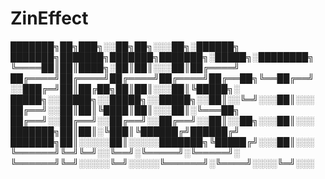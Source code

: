 # ZinEffect

███████╗██╗███╗░░██╗██╗░░░██╗░██████╗  ███████╗███████╗███████╗███████╗░█████╗░████████╗
╚════██║██║████╗░██║██║░░░██║██╔════╝  ██╔════╝██╔════╝██╔════╝██╔════╝██╔══██╗╚══██╔══╝
░░███╔═╝██║██╔██╗██║██║░░░██║╚█████╗░  █████╗░░█████╗░░█████╗░░█████╗░░██║░░╚═╝░░░██║░░░
██╔══╝░░██║██║╚████║██║░░░██║░╚═══██╗  ██╔══╝░░██╔══╝░░██╔══╝░░██╔══╝░░██║░░██╗░░░██║░░░
███████╗██║██║░╚███║╚██████╔╝██████╔╝  ███████╗██║░░░░░██║░░░░░███████╗╚█████╔╝░░░██║░░░
╚══════╝╚═╝╚═╝░░╚══╝░╚═════╝░╚═════╝░  ╚══════╝╚═╝░░░░░╚═╝░░░░░╚══════╝░╚════╝░░░░╚═╝░░░
